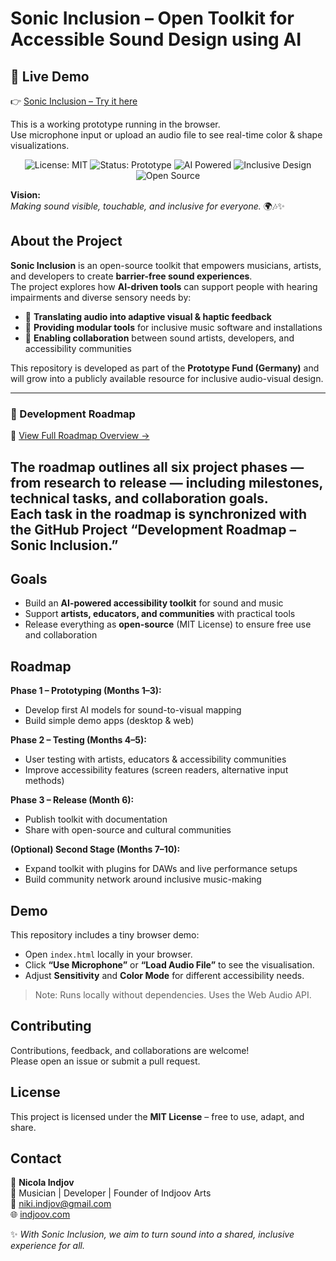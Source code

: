 # Sonic Inclusion – Open Toolkit for Accessible Sound Design using AI

## 🔗 Live Demo

👉 [Sonic Inclusion – Try it here](https://indjoov.github.io/sonic-inclusion/)

This is a working prototype running in the browser.  
Use microphone input or upload an audio file to see real-time color & shape visualizations.

<p align="center">
  <img src="https://img.shields.io/badge/license-MIT-green.svg" alt="License: MIT">
  <img src="https://img.shields.io/badge/status-Prototype-blue.svg" alt="Status: Prototype">
  <img src="https://img.shields.io/badge/AI-Powered-orange.svg" alt="AI Powered">
  <img src="https://img.shields.io/badge/Accessibility-Inclusive-brightgreen.svg" alt="Inclusive Design">
  <img src="https://img.shields.io/badge/Open%20Source-Yes-success.svg" alt="Open Source">
</p>

**Vision:**  
_Making sound visible, touchable, and inclusive for everyone._ 🌍🎶✨

## About the Project

**Sonic Inclusion** is an open-source toolkit that empowers musicians, artists, and developers to create **barrier-free sound experiences**.  
The project explores how **AI-driven tools** can support people with hearing impairments and diverse sensory needs by:

- 🎵 **Translating audio into adaptive visual & haptic feedback**
- 🧩 **Providing modular tools** for inclusive music software and installations
- 🤝 **Enabling collaboration** between sound artists, developers, and accessibility communities

This repository is developed as part of the **Prototype Fund (Germany)** and will grow into a publicly available resource for inclusive audio-visual design.

---
### 🧭 Development Roadmap
📄 [View Full Roadmap Overview →](./docs/ROADMAP_OVERVIEW.md)

The roadmap outlines all six project phases — from research to release — including milestones, technical tasks, and collaboration goals.  
Each task in the roadmap is synchronized with the GitHub Project **“Development Roadmap – Sonic Inclusion.”**
---

## Goals

- Build an **AI-powered accessibility toolkit** for sound and music
- Support **artists, educators, and communities** with practical tools
- Release everything as **open-source** (MIT License) to ensure free use and collaboration

## Roadmap

**Phase 1 – Prototyping (Months 1–3):**

- Develop first AI models for sound-to-visual mapping
- Build simple demo apps (desktop & web)

**Phase 2 – Testing (Months 4–5):**

- User testing with artists, educators & accessibility communities
- Improve accessibility features (screen readers, alternative input methods)

**Phase 3 – Release (Month 6):**

- Publish toolkit with documentation
- Share with open-source and cultural communities

**(Optional) Second Stage (Months 7–10):**

- Expand toolkit with plugins for DAWs and live performance setups
- Build community network around inclusive music-making

## Demo

This repository includes a tiny browser demo:

- Open `index.html` locally in your browser.
- Click **“Use Microphone”** or **“Load Audio File”** to see the visualisation.
- Adjust **Sensitivity** and **Color Mode** for different accessibility needs.

> Note: Runs locally without dependencies. Uses the Web Audio API.

## Contributing

Contributions, feedback, and collaborations are welcome!  
Please open an issue or submit a pull request.

## License

This project is licensed under the **MIT License** – free to use, adapt, and share.

## Contact

👤 **Nicola Indjov**  
🎸 Musician | Developer | Founder of Indjoov Arts  
📧 [niki.indjov@gmail.com](mailto:niki.indjov@gmail.com)  
🌐 [indjoov.com](https://indjoov.com)

✨ _With Sonic Inclusion, we aim to turn sound into a shared, inclusive experience for all._
